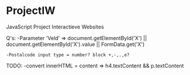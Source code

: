 # ProjectIW
JavaScript Project Interactieve Websites

Q's:
    -Parameter 'Veld' => document.getElementById('X') || document.getElementById('X').value || FormData.get('X')

    -Postalcode input type = number? block +,-,.,e?


TODO:
    -convert innerHTML = content => h4.textContent && p.textContent